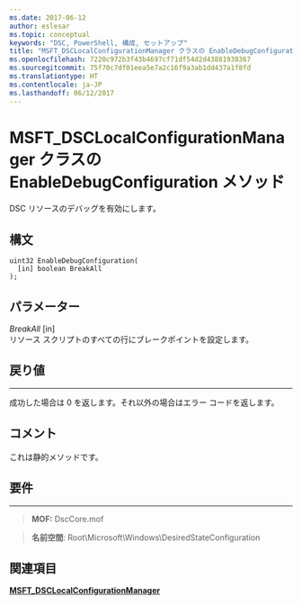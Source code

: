 ```yaml
---
ms.date: 2017-06-12
author: eslesar
ms.topic: conceptual
keywords: "DSC, PowerShell, 構成, セットアップ"
title: "MSFT_DSCLocalConfigurationManager クラスの EnableDebugConfiguration メソッド"
ms.openlocfilehash: 7220c972b3f43b4697cf71df54d2d43881938367
ms.sourcegitcommit: 75f70c7df01eea5e7a2c16f9a3ab1dd437a1f8fd
ms.translationtype: HT
ms.contentlocale: ja-JP
ms.lasthandoff: 06/12/2017
---
```

<a id="enabledebugconfiguration-method-of-the-msftdsclocalconfigurationmanager-class" class="xliff"></a>

# MSFT_DSCLocalConfigurationManager クラスの EnableDebugConfiguration メソッド

DSC リソースのデバッグを有効にします。

<a id="syntax" class="xliff"></a>

構文
------

```mof
uint32 EnableDebugConfiguration(
  [in] boolean BreakAll
);
```

<a id="parameters" class="xliff"></a>

パラメーター
----------

*BreakAll* \[in\]  
リソース スクリプトのすべての行にブレークポイントを設定します。

<a id="return-value" class="xliff"></a>

## 戻り値
------------

成功した場合は 0 を返します。それ以外の場合はエラー コードを返します。

<a id="remarks" class="xliff"></a>

## コメント

これは静的メソッドです。

<a id="requirements" class="xliff"></a>

## 要件
------------
>**MOF:** DscCore.mof

>**名前空間**: Root\Microsoft\Windows\DesiredStateConfiguration


<a id="see-also" class="xliff"></a>

## 関連項目


[**MSFT_DSCLocalConfigurationManager**](msft-dsclocalconfigurationmanager.md)
 

 




